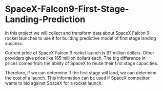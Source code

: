 # SpaceX-Falcon9-First-Stage-Landing-Prediction

In this project we will collect and transform data about SpaceX Falcon 9 rocket launches to use it for building predictive model of first stage landing success.

Current price of SpaceX Falcon 9 rocket launch is 67 million dollars. Other providers give price like 165 million dollars each. The big difference in prices comes from the ability of SpaceX to reuse their first stage capacities. 

Therefore, if we can determine if the first stage will land, we can determine the cost of a launch. This information can be used if SpaceX competitor wants to bid against SpaceX for a rocket launch.
